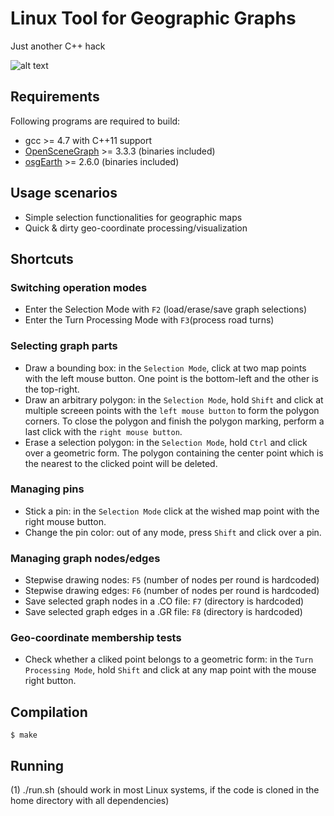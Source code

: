 Linux Tool for Geographic Graphs
================================
Just another C++ hack

![alt text](https://cloud.githubusercontent.com/assets/5241216/6472380/4c417ee0-c1f2-11e4-8991-17bda7bb7d89.jpg "Example")

## Requirements

Following programs are required to build:

  - gcc >= 4.7 with C++11 support
  - [OpenSceneGraph](http://openscenegraph.org) >= 3.3.3 (binaries included)
  - [osgEarth](http://osgearth.org/) >= 2.6.0 (binaries included)

## Usage scenarios

  - Simple selection functionalities for geographic maps
  - Quick & dirty geo-coordinate processing/visualization

## Shortcuts

### Switching operation modes

  - Enter the Selection Mode with `F2` (load/erase/save graph selections)
  - Enter the Turn Processing Mode with `F3`(process road turns)

### Selecting graph parts

  - Draw a bounding box: in the `Selection Mode`, click at two map points with the left mouse button. One point is the bottom-left and the other is the top-right.
  - Draw an arbitrary polygon: in the `Selection Mode`, hold `Shift` and click at multiple screeen points with the `left mouse button` to form the polygon corners. To close the polygon and finish the polygon marking, perform a last click with the `right mouse button`.
  - Erase a selection polygon: in the `Selection Mode`, hold `Ctrl` and click over a geometric form. The polygon containing the center point which is the nearest to the clicked point will be deleted.

### Managing pins

  - Stick a pin: in the `Selection Mode` click at the wished map point with the right mouse button.
  - Change the pin color: out of any mode, press `Shift` and click over a pin.

### Managing graph nodes/edges

  - Stepwise drawing nodes: `F5` (number of nodes per round is hardcoded)
  - Stepwise drawing edges: `F6` (number of nodes per round is hardcoded)
  - Save selected graph nodes in a .CO file: `F7` (directory is hardcoded)
  - Save selected graph edges in a .GR file: `F8` (directory is hardcoded)

### Geo-coordinate membership tests
  - Check whether a cliked point belongs to a geometric form: in the `Turn Processing Mode`, hold `Shift` and click at any map point with the mouse right button.

## Compilation

    $ make

## Running

(1) ./run.sh (should work in most Linux systems, if the code is cloned in the home directory with all dependencies)

